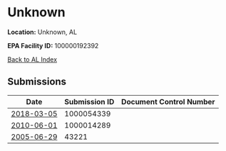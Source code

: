 # Unknown

**Location:** Unknown, AL

**EPA Facility ID:** 100000192392

[Back to AL Index](../../index.md)

## Submissions

| Date | Submission ID | Document Control Number |
|------|--------------|-------------------------|
| [2018-03-05](submissions/1000054339.md) | 1000054339 |  |
| [2010-06-01](submissions/1000014289.md) | 1000014289 |  |
| [2005-06-29](submissions/43221.md) | 43221 |  |
